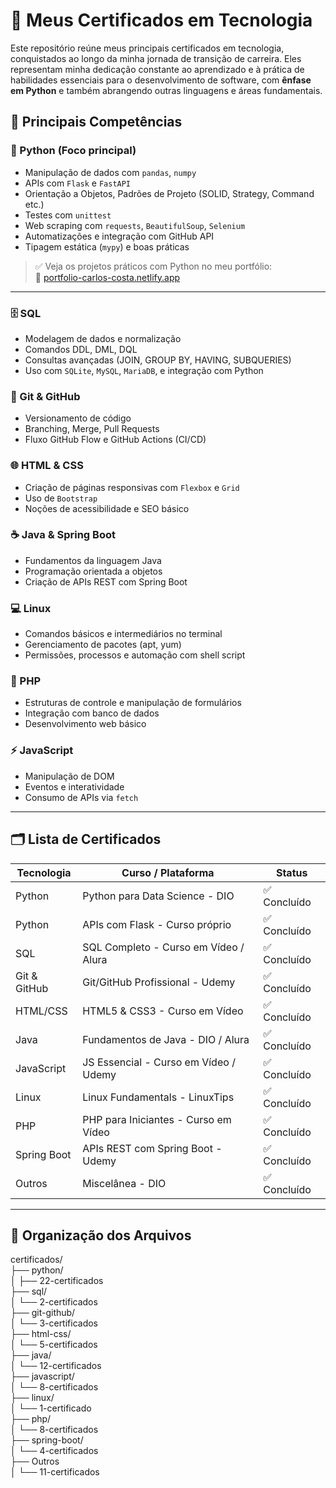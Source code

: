 # 📜 Meus Certificados em Tecnologia

Este repositório reúne meus principais certificados em tecnologia, conquistados ao longo da minha jornada de transição de carreira. Eles representam minha dedicação constante ao aprendizado e à prática de habilidades essenciais para o desenvolvimento de software, com **ênfase em Python** e também abrangendo outras linguagens e áreas fundamentais.

## 🧠 Principais Competências

### 🐍 Python (Foco principal)
- Manipulação de dados com `pandas`, `numpy`
- APIs com `Flask` e `FastAPI`
- Orientação a Objetos, Padrões de Projeto (SOLID, Strategy, Command etc.)
- Testes com `unittest`
- Web scraping com `requests`, `BeautifulSoup`, `Selenium`
- Automatizações e integração com GitHub API
- Tipagem estática (`mypy`) e boas práticas

> ✅ Veja os projetos práticos com Python no meu portfólio:  
> 🔗 [portfolio-carlos-costa.netlify.app](https://portfolio-carlos-costa.netlify.app/)

---

### 🗄️ SQL
- Modelagem de dados e normalização
- Comandos DDL, DML, DQL
- Consultas avançadas (JOIN, GROUP BY, HAVING, SUBQUERIES)
- Uso com `SQLite`, `MySQL`, `MariaDB`, e integração com Python

### 🔧 Git & GitHub
- Versionamento de código
- Branching, Merge, Pull Requests
- Fluxo GitHub Flow e GitHub Actions (CI/CD)

### 🌐 HTML & CSS
- Criação de páginas responsivas com `Flexbox` e `Grid`
- Uso de `Bootstrap`
- Noções de acessibilidade e SEO básico

### ☕ Java & Spring Boot
- Fundamentos da linguagem Java
- Programação orientada a objetos
- Criação de APIs REST com Spring Boot

### 💻 Linux
- Comandos básicos e intermediários no terminal
- Gerenciamento de pacotes (apt, yum)
- Permissões, processos e automação com shell script

### 📜 PHP
- Estruturas de controle e manipulação de formulários
- Integração com banco de dados
- Desenvolvimento web básico

### ⚡ JavaScript
- Manipulação de DOM
- Eventos e interatividade
- Consumo de APIs via `fetch`

---

## 🗂️ Lista de Certificados

| Tecnologia | Curso / Plataforma | Status |
|------------|---------------------|--------|
| Python     | Python para Data Science - DIO         | ✅ Concluído |
| Python     | APIs com Flask - Curso próprio         | ✅ Concluído |
| SQL        | SQL Completo - Curso em Vídeo / Alura  | ✅ Concluído |
| Git & GitHub | Git/GitHub Profissional - Udemy      | ✅ Concluído |
| HTML/CSS   | HTML5 & CSS3 - Curso em Vídeo          | ✅ Concluído |
| Java       | Fundamentos de Java - DIO / Alura      | ✅ Concluído |
| JavaScript | JS Essencial - Curso em Vídeo / Udemy  | ✅ Concluído |
| Linux      | Linux Fundamentals - LinuxTips         | ✅ Concluído |
| PHP        | PHP para Iniciantes - Curso em Vídeo   | ✅ Concluído |
| Spring Boot| APIs REST com Spring Boot - Udemy      | ✅ Concluído |
| Outros     | Miscelânea - DIO                       | ✅ Concluído |

---

## 📂 Organização dos Arquivos

certificados/<br>
├── python/<br>
│ ├── 22-certificados<br>
├── sql/<br>
│ └── 2-certificados<br>
├── git-github/<br>
│ └── 3-certificados<br>
├── html-css/<br>
│ └── 5-certificados<br>
├── java/<br>
│ └── 12-certificados<br>
├── javascript/<br>
│ └── 8-certificados<br>
├── linux/<br>
│ └── 1-certificado<br>
├── php/<br>
│ └── 8-certificados<br>
├── spring-boot/<br>
│ └── 4-certificados<br>
├── Outros<br>
│ └── 11-certificados<br>